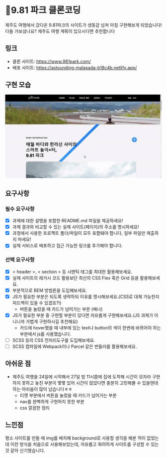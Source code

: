 # 🚗9.81 파크 클론코딩

제주도 여행에서 갔다온 9.81파크의 사이트가 생동감 넘쳐 마침 구현해보게 되었습니다! 다들 가보셨나요? 제주도 여행 계획이 있으시다면 추천합니다

## 링크

- 클론 사이트: https://www.981park.com/
- 배포 사이트: https://astounding-malasada-b18c4b.netlify.app/

## 구현 모습

![](./assets/images/graphics/homepage_gif.gif)

## 요구사항

### 필수 요구사항

- [x] 과제에 대한 설명을 포함한 README.md 파일을 제공하세요!
- [x] 과제 결과와 비교할 수 있는 실제 사이트(페이지)의 주소를 명시하세요!
- [x] 과정에서 사용한 프로젝트 폴더/파일이 모두 포함돼야 합니다, 일부 파일만 제출하지 마세요!
- [x] 실제 서비스로 배포하고 접근 가능한 링크를 추가해야 합니다.

### 선택 요구사항

- [x] < header >, < section > 등 시멘틱 태그를 최대한 활용해보세요.
- [x] 실제 사이트의 레거시 코드 활용보단 최신의 CSS Flex 혹은 Grid 등을 활용해보세요.
- [x] 부분적으로 BEM 방법론을 도입해보세요.
- [x] JS가 필요한 부분은 되도록 생략하되 이유를 명시해보세요.(CSS로 대체 가능한지 피드백이 있을 수 있겠죠?!)
  - 버튼을 눌렀을 때 카드가 넘어가는 부분 (배너)
- [x] JS가 필요한 부분 중 구현할 부분이 있다면 자유롭게 구현해보세요.(JS 과제가 아니니까 가볍게 구현하시길 추천해요)
  - 카드에 hover했을 때 내부에 있는 text나 button의 색이 한번에 바뀌어야 하는 부분에서 js를 사용했습니다.
- [ ] SCSS 등의 CSS 전처리도구를 도입해보세요.
- [ ] SCSS 컴파일에 Webpack이나 Parcel 같은 번들러를 활용해보세요.

## 아쉬운 점

- 제주도 여행을 24일에 시작해서 27일 밤 11시쯤에 집에 도착해 시간이 모자라 구현하지 못하고 놓친 부분이 몇몇 있어 시간이 많았다면 충분히 고민해볼 수 있을텐데 하는 아쉬움이 많이 남습니다ㅎㅎ
  - 티켓 부분에서 버튼을 눌렀을 때 카드가 넘어가는 부분
  - nav를 완벽하게 구현하지 못한 부분
  - css 깔끔한 정리

## 느낀점

평소 사이트를 만들 때 img를 배치해 background로 사용할 생각을 해본 적이 없었는데 이런 방식을 처음으로 사용해보았는데, 자유롭고 화려하게 사이트를 구성할 수 있는 것 같아 신기했습니다.
